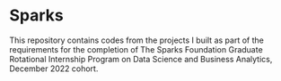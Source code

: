 # Sparks

This repository contains codes from the projects I built as part of the requirements
for the completion of The Sparks Foundation Graduate Rotational Internship Program
on Data Science and Business Analytics, December 2022 cohort.

